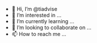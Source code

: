 - 👋 Hi, I’m @tiadvise
- 👀 I’m interested in ...
- 🌱 I’m currently learning ...
- 💞️ I’m looking to collaborate on ...
- 📫 How to reach me ...

<!---
tiadvise/tiadvise is a ✨ special ✨ repository because its `README.md` (this file) appears on your GitHub profile.
You can click the Preview link to take a look at your changes.
--->
